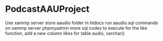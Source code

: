 # PodcastAAUProject
Use xammp server
store aaudio folder in htdocs
run aaudio.sql commands on xammp server phpmyadmin
more sql codes to execute for the like function, add a new column likes for table audio, varchar()
